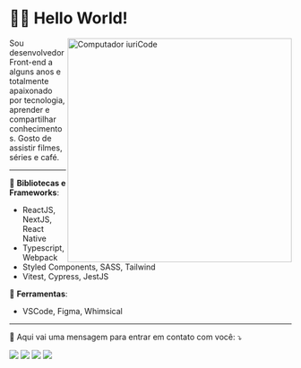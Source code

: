 <h1>🧑‍💻 Hello World!</h1>

<img src="https://raw.githubusercontent.com/MicaelliMedeiros/micaellimedeiros/master/image/computer-illustration.png" min-width="400px" max-width="400px" width="400px" align="right" alt="Computador iuriCode">

<p align="left"> 
  Sou desenvolvedor Front-end a alguns anos e totalmente apaixonado por tecnologia, aprender e compartilhar conhecimentos. Gosto de assistir filmes, séries e café.
</p>

<hr />

<p align="left">
  🦄 <strong>Bibliotecas e Frameworks</strong>:
  <ul>
    <li>ReactJS, NextJS, React Native</li>
    <li>Typescript, Webpack</li>
    <li>Styled Components, SASS, Tailwind</li>
    <li>Vitest, Cypress, JestJS</li>
  </ul>
</p>

<p align="left">
  💼 <strong>Ferramentas</strong>:
  <ul>
    <li>VSCode, Figma, Whimsical</li>
  </ul>
</p>

<hr />

<p align="left">
  💌 Aqui vai uma mensagem para entrar em contato com você: ⤵️
</p>

<p align="left">
  <a href="mailto:avilyre@gmail.com" alt="Gmail">
  <img src="https://img.shields.io/badge/-Gmail-FF0000?style=flat-square&labelColor=FF0000&logo=gmail&logoColor=white&link=LINK-DO-SEU-EMAIL" /></a>

  <a href="https://www.linkedin.com/in/avilyrs" alt="Linkedin">
  <img src="https://img.shields.io/badge/-Linkedin-0e76a8?style=flat-square&logo=Linkedin&logoColor=white&link=LINK-DO-SEU-LINKEDIN" /></a>

  <a href="https://wa.me/5581982508839" alt="WhatsApp">
  <img src="https://img.shields.io/badge/-WhatsApp-25d366?style=flat-square&labelColor=25d366&logo=whatsapp&logoColor=white&link=API-DO-SEU-WHATSAPP"/></a>
  
  <a href="https://www.instagram.com/avily.re" alt="Instagram">
  <img src="https://img.shields.io/badge/-Instagram-DF0174?style=flat-square&labelColor=DF0174&logo=instagram&logoColor=white&link=LINK-DO-SEU-INSTAGRAM"/></a>
</p>
